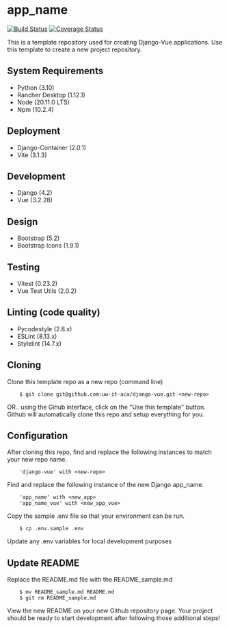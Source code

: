 # app_name

[![Build Status](https://github.com/uw-it-aca/django-vue/workflows/Build%2C%20Test%20and%20Deploy/badge.svg)](https://github.com/uw-it-aca/django-vue/actions)
[![Coverage Status](https://coveralls.io/repos/github/uw-it-aca/django-vue/badge.svg?branch=main)](https://coveralls.io/github/uw-it-aca/django-vue?branch=main)

This is a template repository used for creating Django-Vue applications. Use this template to create a new project repository.

## System Requirements

- Python (3.10)
- Rancher Desktop (1.12.1)
- Node (20.11.0 LTS)
- Npm (10.2.4)

## Deployment

- Django-Container (2.0.1)
- Vite (3.1.3)

## Development

- Django (4.2)
- Vue (3.2.28)

## Design

- Bootstrap (5.2)
- Bootstrap Icons (1.9.1)

## Testing

- Vitest (0.23.2)
- Vue Test Utils (2.0.2)

## Linting (code quality)
- Pycodestyle (2.8.x)
- ESLint (8.13.x)
- Stylelint (14.7.x)

## Cloning

Clone this template repo as a new repo (command line)

        $ git clone git@github.com:uw-it-aca/django-vue.git <new-repo>

OR.. using the Gihub interface, click on the "Use this template" button. Github will automatically clone this repo and setup everything for you.

## Configuration

After cloning this repo, find and replace the following instances to match your new repo name.

        'django-vue' with <new-repo>

Find and replace the following instance of the new Django app_name.

        'app_name' with <new_app>
        'app_name_vue' with <new_app_vue>

Copy the sample .env file so that your environment can be run.

        $ cp .env.sample .env

Update any .env variables for local development purposes

## Update README

Replace the README.md file with the README_sample.md

        $ mv README_sample.md README.md
        $ git rm README_sample.md

View the new README on your new Github repository page. Your project should be ready to start development after following those additional steps!
